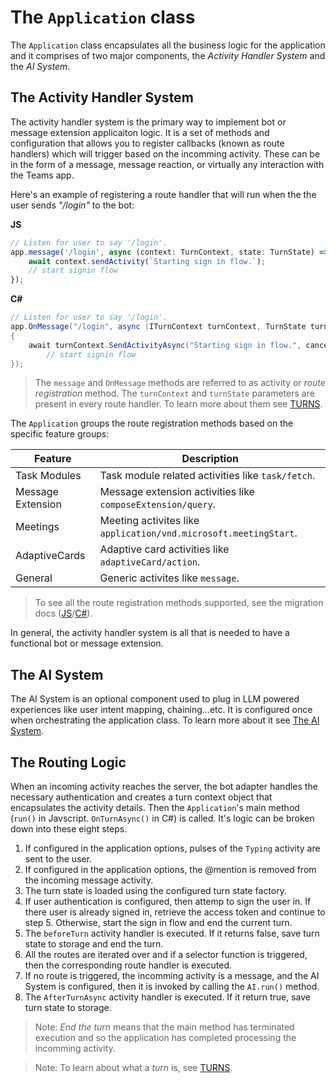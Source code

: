 # The `Application` class

The `Application` class encapsulates all the business logic for the application and it comprises of two major components, the _Activity Handler System_ and the _AI System_.


## The Activity Handler System

The activity handler system is the primary way to implement bot or message extension applicaiton logic. It is a set of methods and configuration that allows you to register callbacks (known as route handlers) which will trigger based on the incomming activity. These can be in the form of a message, message reaction, or virtually any interaction with the Teams app.

Here's an example of registering a route handler that will run when the the user sends *"/login"* to the bot:

**JS**
```js
// Listen for user to say '/login'.
app.message('/login', async (context: TurnContext, state: TurnState) => {
    await context.sendActivity(`Starting sign in flow.`);
    // start signin flow
});
```

**C#**
```cs
// Listen for user to say '/login'.
app.OnMessage("/login", async (ITurnContext turnContext, TurnState turnState, CancellationToken cancellationToken) =>
{
    await turnContext.SendActivityAsync("Starting sign in flow.", cancellationToken: cancellationToken);
        // start signin flow
});
```
> The `message` and `OnMessage` methods are referred to as activity or *route registration* method. 
> The `turnContext` and `turnState` parameters are present in every route handler. To learn more about them see [TURNS](TURNS.md).

The `Application` groups the route registration methods based on the specific feature groups: 


| **Feature**       | **Description**                                                                         |
|-------------------|-----------------------------------------------------------------------------------------|
| Task Modules      | Task module related activities like `task/fetch`.        |
| Message Extension | Message extension activities like `composeExtension/query`.      |
| Meetings          | Meeting activites like `application/vnd.microsoft.meetingStart`. |
| AdaptiveCards     | Adaptive card activities like `adaptiveCard/action`.             |
| General           | Generic activites like `message`.                        |

> To see all the route registration methods supported, see the migration docs ([JS](https://github.com/microsoft/teams-ai/blob/main/getting-started/MIGRATION/JS.md#activity-handler-methods)/[C#](https://github.com/microsoft/teams-ai/blob/main/getting-started/MIGRATION/DOTNET.md#activity-handler-methods)).

In general, the activity handler system is all that is needed to have a functional bot or message extension. 

## The AI System
The AI System is an optional component used to plug in LLM powered experiences like user intent mapping, chaining...etc. It is configured once when orchestrating the application class. To learn more about it see [The AI System](.AI-SYSTEM.md).

## The Routing Logic

When an incoming activity reaches the server, the bot adapter handles the necessary authentication and creates a turn context object that encapsulates the activity details. Then the `Application`'s main method (`run()` in Javscript. `OnTurnAsync()` in C#) is called. It's logic can be broken down into these eight steps. 

1. If configured in the application options, pulses of the `Typing` activity are sent to the user.
2. If configured in the application options, the @mention is removed from the incoming message activity.
3. The turn state is loaded using the configured turn state factory.
4. If user authentication is configured, then attemp to sign the user in. If there user is already signed in, retrieve the access token and continue to step 5. Otherwise, start the sign in flow and end the current turn.
5. The `beforeTurn` activity handler is executed. If it returns false, save turn state to storage and end the turn.
6. All the routes are iterated over and if a selector function is triggered, then the corresponding route handler is executed.
7. If no route is triggered, the incomming activity is a message, and the AI System is configured, then it is invoked by calling the `AI.run()` method.
8. The `AfterTurnAsync` activity handler is executed. If it return true, save turn state to storage.


> Note: _End the turn_ means that the main method has terminated execution and so the application has completed processing the incomming activity. 

> Note: To learn about what a *turn* is, see [TURNS](TURNS.md).
